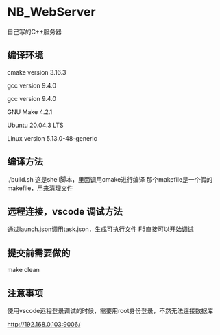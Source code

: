 # NB_WebServer
自己写的C++服务器


## 编译环境

cmake version 3.16.3

gcc version 9.4.0

gcc version 9.4.0

GNU Make 4.2.1

Ubuntu 20.04.3 LTS

Linux version 5.13.0-48-generic

## 编译方法
./build.sh  这是shell脚本，里面调用cmake进行编译
那个makefile是一个假的makefile，用来清理文件

## 远程连接，vscode 调试方法
通过launch.json调用task.json，生成可执行文件
F5直接可以开始调试

## 提交前需要做的
make clean


## 注意事项
使用vscode远程登录调试的时候，需要用root身份登录，不然无法连接数据库

http://192.168.0.103:9006/